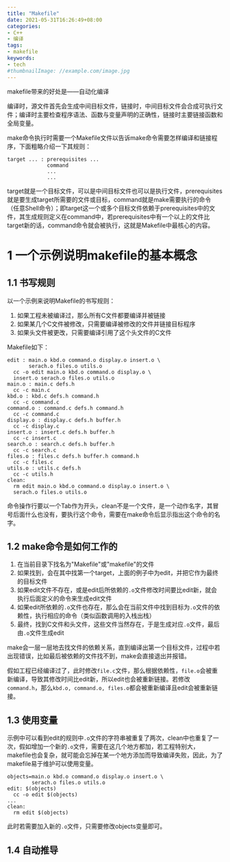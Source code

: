 ```yaml
---
title: "Makefile"
date: 2021-05-31T16:26:49+08:00
categories:
- C++
- 编译
tags:
- makefile
keywords:
- tech
#thumbnailImage: //example.com/image.jpg
---
```

makefile带来的好处是——自动化编译
<!--more-->
编译时，源文件首先会生成中间目标文件，链接时，中间目标文件会合成可执行文件；编译时主要检查程序语法、函数与变量声明的正确性，链接时主要链接函数和全局变量。

make命令执行时需要一个Makefile文件以告诉make命令需要怎样编译和链接程序，下面粗略介绍一下其规则：
```
target ... : prerequisites ...
             command
             ...
             ...
```

target就是一个目标文件，可以是中间目标文件也可以是执行文件，prerequisites就是要生成target所需要的文件或目标，command就是make需要执行的命令（任意Shell命令）；即target这一个或多个目标文件依赖于prerequisites中的文件，其生成规则定义在command中，若prerequisites中有一个以上的文件比target新的话，command命令就会被执行，这就是Makefile中最核心的内容。

# 1 一个示例说明makefile的基本概念
## 1.1 书写规则
以一个示例来说明Makefile的书写规则：
1. 如果工程未被编译过，那么所有C文件都要编译并被链接
2. 如果某几个C文件被修改，只需要编译被修改的文件并链接目标程序
3. 如果头文件被更改，只需要编译引用了这个头文件的C文件

Makefile如下：
```
edit : main.o kbd.o command.o display.o insert.o \
       serach.o files.o utils.o
  cc -o edit main.o kbd.o command.o display.o \
  insert.o serach.o files.o utils.o
main.o : main.c defs.h
  cc -c main.c
kbd.o : kbd.c defs.h command.h
  cc -c command.c
command.o : command.c defs.h command.h
  cc -c command.c
display.o : display.c defs.h buffer.h
  cc -c display.c
insert.o : insert.c defs.h buffer.h
  cc -c insert.c
search.o : search.c defs.h buffer.h
  cc -c search.c
files.o : files.c defs.h buffer.h command.h
  cc -c files.c
utils.o : utils.c defs.h
  cc -c utils.h
clean:
  rm edit main.o kbd.o command.o display.o insert.o \
  serach.o files.o utils.o
```

命令操作行要以一个Tab作为开头，clean不是一个文件，是一个动作名字，其冒号后面什么也没有，要执行这个命令，需要在make命令后显示指出这个命令的名字。

## 1.2 make命令是如何工作的
1. 在当前目录下找名为"Makefile"或"makefile"的文件
2. 如果找到，会在其中找第一个target，上面的例子中为edit，并把它作为最终的目标文件
3. 如果edit文件不存在，或是edit后所依赖的`.o`文件修改时间要比edit新，就会执行后面定义的命令来生成edit文件
4. 如果edit所依赖的`.o`文件也存在，那么会在当前文件中找到目标为`.o`文件的依赖性，执行相应的命令（类似函数调用的入栈出栈）
5. 最终，找到C文件和头文件，这些文件当然存在，于是生成对应`.o`文件，最后由`.o`文件生成edit

make会一层一层地去找文件的依赖关系，直到编译出第一个目标文件，过程中若出现错误，比如最后被依赖的文件找不到，make会直接退出并报错。

假如工程已经编译过了，此时修改`file.c`文件，那么根据依赖性，`file.o`会被重新编译，导致其修改时间比edit新，所以edit也会被重新链接。若修改`command.h`，那么`kbd.o, command.o, files.o`都会被重新编译且edit会被重新链接。

## 1.3 使用变量
示例中可以看到edit的规则中`.o`文件的字符串被重复了两次，clean中也重复了一次，假如增加一个新的`.o`文件，需要在这几个地方都加，若工程特别大，makefile也会复杂，就可能会忘掉在某一个地方添加而导致编译失败，因此，为了makefile易于维护可以使用变量。
```
objects=main.o kbd.o command.o display.o insert.o \
        serach.o files.o utils.o
edit: $(objects)
  cc -o edit $(objects)
...
clean:
  rm edit $(objects)
```

此时若需要加入新的`.o`文件，只需要修改objects变量即可。

## 1.4 自动推导
